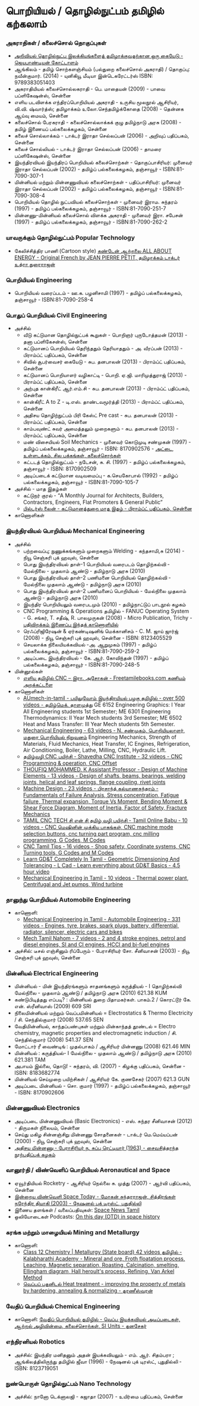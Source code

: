  # பொறியியல் / தொழில்நுட்பம் தமிழில் கற்கலாம்
 ### அகராதிகள் / கலைச்சொல் தொகுப்புகள்
  * [அறிவியல் தொழில்நுட்ப இலக்கியங்களைத் தமிழாக்குவதற்கான ஒரு கையேடு - ஜெயபாண்டியன் கோட்டாளம்](https://drive.google.com/file/d/0BzwpbxABzaV5SzVpQ24tY0NGVXc/edit)
  * ஆங்கிலம் - தமிழ் சொற்களஞ்சியம் (பல்துறை கலைச்சொல் அகராதி)  /  தொகுப்பு: நவீன்குமார்.  (2014) - யுனிகியூ மீடியா இன்டெகரேட்டர்ஸ் ISBN: 9789383051403
  * அகராதியியல் கலைச்சொல்லகராதி - பெ. மாதையன் (2009) - பாவை பப்ளிகேஷன்ஸ், சென்னை
  * எளிய படவிளக்க எந்திரப்பொறியியல் அகராதி - உருசிய மூலநூல் ஆசிரியர், வி.வி. ஷ்வார்த்ஸ்;  தமிழாக்கம் உலோ.செந்தமிழ்க்கோதை (2008) - தென்னக ஆய்வு மையம், சென்னை
  * கலைச்சொல் பேரகராதி - கலைச்சொல்லாக்கக் குழு தமிழ்நாடு அரசு  (2008) - தமிழ் இணையப் பல்கலைக்கழகம், சென்னை
  * கலைச் சொல்லாக்கம் - டாக்டர் இராதா செல்லப்பன் (2006) - அறிவுப் பதிப்பகம், சென்னை
  * கலைச் சொல்லியல் - டாக்டர் இராதா செல்லப்பன் (2006) - தாமரை பப்ளிகேஷன்ஸ், சென்னை 
  * இயந்திரவியல் இயந்திரப் பொறியியல் கலைச்சொற்கள் - தொகுப்பாசிரியர்: முனைவர் இராதா செல்லப்பன் (2002) - தமிழ்ப் பல்கலைக்கழகம், தஞ்சாவூர் -  ISBN:81-7090-307-1
  * மின்னியல் மற்றும் மின்னணுவியல் கலைச்சொற்கள் - பதிப்பாசிரியர்: முனைவர் இராதா செல்லப்பன் (2002) - தமிழ்ப் பல்கலைக்கழகம், தஞ்சாவூர் - ISBN:81-7090-308-4
  * பொறியியல் தொழில் நுட்பவியல் கலைச்சொற்கள் - முனைவர் இராம. சுந்தரம் (1997) - தமிழ்ப் பல்கலைக்கழகம், தஞ்சாவூர் - ISBN:81-7090-251-7
  * மின்னணு-மின்னியல் கலைச்சொல் விளக்க அகராதி - முனைவர் இரா. சபேசன் (1997) - தமிழ்ப் பல்கலைக்கழகம், தஞ்சாவூர் - ISBN:81-7090-262-2
 ### யாவருக்கும் தொழில்நுட்பம் Popular Technology
   * கேலிச்சித்திர பாணி (Cartoon style) [கண்டேன் ஆற்றலை ALL ABOUT ENERGY - Original French by JEAN PIERRE PETIT, தமிழாக்கம் டாக்டர் உத்ரா துரைராஜன்](https://archive.org/details/AllAboutEnergy-Tamil-JeanPierrePetit)
 ### பொறியியல் Engineering
   * பொறியியல் வரைப்படம் - ஊ.க. பழனிசாமி (1997) - தமிழ்ப் பல்கலைக்கழகம், தஞ்சாவூர் - ISBN:81-7090-258-4
 ### பொதுப் பொறியியல் Civil Engineering
   * அச்சில்
     * வீடு கட்டுமான தொழில்நுட்பக் கூறுகள் - பொறிஞர் புருடோத்தமன்  (2013) - தனா பப்ளிகேசன்ஸ், சென்னை
     * கட்டுமானப் பொறியியல் தெரிந்ததும் தெரியாததும் - அ. வீரப்பன்  (2013) - பிராம்ப்ட் பதிப்பகம், சென்னை
     * சிவில் சூபர்வைசர் கையேடு - சுப. தனபாலன்  (2013) - பிராம்ப்ட் பதிப்பகம், சென்னை
     * கட்டுமானப் பொறியாளர் வழிகாட்டி - பொறி. ஏ.ஜி. மாரிமுத்துராஜ்  (2013) - பிராம்ப்ட் பதிப்பகம், சென்னை
     * அற்புத கான்கிரீட் ஆர்.எம்.சி  - சுப. தனபாலன்  (2013) - பிராம்ப்ட் பதிப்பகம், சென்னை
     * கான்கிரீட் A to Z  -  டி.எஸ். தாண்டவமூர்த்தி  (2013) - பிராம்ப்ட் பதிப்பகம், சென்னை
     * அதிசய தொழிற்நுட்பம் பிரி கேஸ்ட் Pre cast -  சுப. தனபாலன்  (2013) - பிராம்ப்ட் பதிப்பகம், சென்னை
     * காம்பவுண்ட் சுவர் அமைத்தலும் முறைகளும்  -  சுப. தனபாலன்  (2013) - பிராம்ப்ட் பதிப்பகம், சென்னை
     * மண் விசையியல் Soil Mechanics - முனைவர் கொடுமுடி சண்முகன்  (1997) - தமிழ்ப் பல்கலைக்கழகம், தஞ்சாவூர் - ISBN: 8170902576 - [அட்டை, உள்ளடக்கம், சில பக்கங்கள், கலைச்சொற்கள்](https://github.com/AshokR/tech-in-tamil/tree/master/Resources/Soil%20Mechanics)
     * கட்டடத் தொழில்நுட்பம் - நடேசன், சு. சி. (1997) - தமிழ்ப் பல்கலைக்கழகம், தஞ்சாவூர் - ISBN: 8170902509
     * அடிப்படைக் கட்டுமான வடிவமைப்பு - க.செயகோபால் (1992) - தமிழ்ப் பல்கலைக்கழகம், தஞ்சாவூர் - ISBN:81-7090-105-7
   * அச்சில் - மாத இதழ்கள்
     * கட்டுநர் குரல் - “A Monthly Journal for Architects, Builders, Contractors, Engineers, Flat Promoters & General Public”
     * [பில்டர்ஸ் லைன் - கட்டுமானத்துறை மாத இதழ் - பிராம்ப்ட் பதிப்பகம், சென்னை](http://www.buildersline.in/)
   * காணொளிகள்
 ### இயந்திரவியல் பொறியியல் Mechanical Engineering
   * அச்சில்
     * பற்றவைப்பு; நுணுக்கங்களும் முறைகளும் Welding - கந்தசாமி,சு  (2014) - நியூ செஞ்சுரி புக் ஹவுஸ், சென்னை
     * பொது இயந்திரவியல் தாள்-1 பொறியியல் வரைபடம் தொழிற்கல்வி - மேல்நிலை - முதலாம் ஆண்டு - தமிழ்நாடு அரசு  (2010) 
     * பொது இயந்திரவியல் தாள்-2 பணிமனை பொறியியல் தொழிற்கல்வி - மேல்நிலை முதலாம் ஆண்டு - தமிழ்நாடு அரசு  (2010) 
     * பொது இயந்திரவியல் தாள்-2 பணிமனைப் பொறியியல் - மேல்நிலை முதலாம் ஆண்டு - தமிழ்நாடு அரசு  (2010)
     * இயந்திர பொறியியலும் வரைபடமும் (2010) - தமிழ்நாட்டுப் பாடநூல் கழகம் 
     * CNC Programming & Operations தமிழில் - FANUC Operating System - G. சங்கர், T. சதீஷ், R. பாலமுருகன் (2008) - Micro Publication, Trichy - [பதிவிறக்கம் இணைப்பு இந்தக் காணொளியில்](https://www.youtube.com/watch?v=ak1-C74dHwM)
     * ரெஃப்ரிஜிரேஷன் & ஏர்கண்டிஷனிங் மெக்கானிசம் - C. M. ஜாய் ஜார்ஜ்  (2008) - நியூ செஞ்சுரி புக் ஹவுஸ், சென்னை - ISBN: 8123405529 
     * செயலாக்க நிலையியக்கவியல் -அ. ஆறுமுகம் (1997) - தமிழ்ப் பல்கலைக்கழகம், தஞ்சாவூர் - ISBN:81-7090-259-2
     * அடிப்படை இயந்திரவியல் - கே. ஆர். கோவிந்தன் (1997) - தமிழ்ப் பல்கலைக்கழகம், தஞ்சாவூர் - ISBN:81-7090-248-5
   * மின்னூல்கள்
     * [எளிய தமிழில் CNC  – இரா. அசோகன் - Freetamilebooks.com கணியம் அறக்கட்டளை](https://freetamilebooks.com/ebooks/cnc/)
   * காணொளிகள்
     * [AUmech-in-tamil - பயிலுவோம் இயந்திரயியல் பழகு தமிழில் - over 500 videos - தமிழ்மெக். தாளமுத்து](https://www.youtube.com/channel/UCLzsO1SJl5nD47WwmrR5D6Q/videos) 
GE 6152 Engineering Graphics: I Year All Engineering students 1st Semester;
ME 6301 Engineering Thermodynamics: II Year Mech students 3rd Semester;
ME 6502 Heat and Mass Transfer: III Year Mech students 5th Semester.
     * [Mechanical Engineering - 63 videos - N. சண்முகம், பொறியியலாளர், மதுரை பொறியியல் நிறுவனம்](https://www.youtube.com/user/maduraiengineering/videos?view=0&sort=dd&flow=grid)
     Engineering Mechanics, Strength of Materials, Fluid Mechanics, Heat Transfer, IC Engines, Refrigeration, Air Conditioning, Boiler, Lathe, Milling, CNC, Hydraulic Lift.
     * [தமிழ்வழி CNC பயிற்சி - Shavedha CNC Institute - 32 videos - CNC Programming & operation, CNC Offset](https://www.youtube.com/channel/UCn5hz3CIRfQtfbhZXbW_KbA/videos)
     * [THOUFIQ MOHAMMED. K Assistant Professor - Design of Machine Elements - 13 videos - Design of shafts, beams, bearings, welding joints, helical and leaf springs, flange coupling, rivet joints](https://www.youtube.com/playlist?list=PL8EJqJaNKpjW8Qka2MatntptB3_Gt180L)
     * [Machine Design - 23 videos - பிரசாந்த் கல்யாணசுந்தரம் - Fundamentals of Failure Analysis, Stress concentration, Fatigue failure, Thermal expansion, Torque Vs Moment, Bending Moment & Shear Force Diagram, Moment of Inertia, Factor of Safety, Fracture Mechanics](https://www.youtube.com/playlist?list=PLGPnYKI27nXqZYdtJxL-hHYwdf5Q_7eKC)
     * [TAMIL CNC TECH சி என் சி தமிழ் வழி பயிற்சி - Tamil Online Babu - 10 videos - CNC மெஷினின் முக்கிய பாகங்கள், CNC machine mode selection buttons, cnc turning part program, cnc milling programming, G Codes, M Codes](https://www.youtube.com/channel/UC14FTmf53oo_nixzCghVFQA/videos)
     * [CNC Tamil Tips - 16 videos - Shop safety, Coordinate systems, CNC Turning tools, G Codes and M Codes](https://www.youtube.com/channel/UC4xwHhdnOOs8yCd1acAe4-g/videos)
     * [Learn GD&T Completely In Tamil - Geometric Dimensioning And Tolerancing - L Cad - Learn everything about GD&T Basics - 4.5 hour video](https://www.youtube.com/watch?v=H9EuMs-WGMM)
     * [Mechanical Engineering in Tamil - 10 videos - Thermal power plant, Centrifugal and Jet pumps, Wind turbine](https://www.youtube.com/channel/UCCZNyXp_n_nwUl7_8l4tkJg/playlists)
 ### தானுந்து பொறியியல் Automobile Engineering  
   * காணொளி: 
     * [Mechanical Engineering in Tamil - Automobile Engineering - 331 videos - Engines, tyre, brakes, spark plugs, battery, differential, radiator, silencer, electric cars and bikes](https://www.youtube.com/playlist?list=PL_cqYaRSlQatG9xTLerabnBxEbN1MxRbR)
     * [Mech Tamil Nahom - 7 videos - 2 and 4 stroke engines, petrol and diesel engines, SI and CI engines, HCCI and bi-fuel engines](https://www.youtube.com/playlist?list=PL14KfBIPVoN8Afw6_8AGcaIMtfzvZXiNY)
   * அச்சில்: டீசல் எஞ்சினும் ரிப்பேரும் - பேராசிரியர் சோ. சீனிவாசன்  (2003) - நியூ செஞ்சுரி புக் ஹவுஸ், சென்னை
 ### மின்னியல் Electrical Engineering
   * மின்னியல் - மின் இயந்திரங்களும் சாதனங்களும் கருத்தியல் - I தொழிற்கல்வி மேல்நிலை - முதலாம் ஆண்டு  /  தமிழ்நாடு அரசு  (2010) 621.38 KUM
   * கண்டுபிடித்தது எப்படி? : மின்னியல் துறை பிதாமகர்கள். பாகம்.2  /  கொரட்டூர் கே. என். ஸ்ரீனிவாஸ்  (2009) 609 SRI
   * நிலைமின்னியல் மற்றும் வெப்பமின்னியல் = Electrostatics & Thermo Electricity  /  சி. செந்தில்குமார்  (2008) 537.65 SEN
   * வேதிமின்னியல், காந்தப்பண்புகள் மற்றும் மின்காந்தத் தூண்டல் = Electro chemistry, magnetic properties and electromagnetic induction  /  சி. செந்தில்குமார்  (2008) 541.37 SEN
   * மோட்டார் ரீ வைண்டிங் : முதல்பாகம்  /  ஆசிரியர் மின்னணு  (2008) 621.46 MIN
   * மின்னியல் : கருத்தியல்- I மேல்நிலை - முதலாம் ஆண்டு  /  தமிழ்நாடு அரசு  (2010) 621.381 TAM
   * அபாயம் இல்லை, தொடு! - சுந்தரம், வி. (2007) - கிழக்கு பதிப்பகம், சென்னை - ISBN: 8183682774	
   * மின்னியல் செய்முறை பயிற்சிகள்  /  ஆசிரியர் கே. குணசேகர்  (2007) 621.3 GUN
   * அடிப்படை மின்னியல்  -  சொ. குமார் (1997) - தமிழ்ப் பல்கலைக்கழகம், தஞ்சாவூர் - ISBN: 8170902606
 ### மின்னணுவியல் Electronics
   * அடிப்படை மின்னணுவியல் (Basic Electronics) - எஸ். சுந்தர சீனிவாசன் (2012) - திருமகள் நிலையம், சென்னை
   * செய்து மகிழ சின்னஞ்சிறு மின்னணு சோதனைகள் - டாக்டர் மெ.மெய்யப்பன் (2000) - நியூ செஞ்சுரி புக் ஹவுஸ், சென்னை
   * [அதிசய மின்னணு - பேராசிரியர் ந. சுப்பு ரெட்டியார் (1963) - சைவசித்தாந்த நூற்பதிப்புக் கழகம்](http://www.tamilvu.org/library/nationalized/pdf/35-subbureddiyar/476-adisiyaminanu.pdf)
 ### வானூர்தி / விண்வெளிப் பொறியியல் Aeronautical and Space
   * ஏவூர்தியியல் Rocketry - ஆசிரியர் நெல்லை சு. முத்து  (2007) - ஆர்வி பதிப்பகம், சென்னை
   * [இன்றைய விண்வெளி Space Today - மோகன் சுந்தரராஜன், சித்திரங்கள் நரேந்திர தியாகி (2003) - நேஷனல் புக் டிரஸ்ட், புதுதில்லி](https://archive.org/details/in.ernet.dli.2015.287688)
   * இணைய தளங்கள் / வலைப்பதிவுகள்: [Space News Tamil](https://spacenewstamil.com/)
   * ஒலியோடைகள் Podcasts: [On this day (OTD) in space history](https://spacenewstamil.com/tag/otd-tamil/)
 ### சுரங்க மற்றும் மாழையியல் Mining and Metallurgy
   * காணொளி: 
     * [Class 12 Chemistry | Metallurgy (State board) 42 videos தமிழில் - Kalabharathi Academy -
Mineral and ore, Froth floatation process, Leaching, Magnetic separation, Roasting, Calcination, smelting, Ellingham diagram, Hall heroult's process, Refining, Van Arkel Method](https://www.youtube.com/playlist?list=PLCATGF9qVeC62H0WxnxKYmBNS1FU64z3N)
     * [வெப்பப் பதனிடல் Heat treatment - improving the property of metals by hardening, annealing & normalizing - தரணீஸ்வரன்](https://www.youtube.com/watch?v=i1Y2mek9ovo)
 ### வேதிப் பொறியியல் Chemical Engineering
   * காணொளி: [வேதிப் பொறியியல் தமிழில் - வெப்ப இயக்கவியல் அடிப்படைகள், ஆற்றல் அழிவின்மை, கலைச்சொற்கள், SI Units - தனசேகர்](https://www.youtube.com/channel/UCq6CaqP9Udf_ZtyowjOAQqQ/videos)     
 ### எந்திரனியல் Robotics
   * அச்சில்: இயந்திர மனிதனும் அதன் இயக்கவியலும் - எம். ஆர். சிதம்பரா ; ஆங்கிலத்திலிருந்து தமிழில் ஜீவா  (1996) - நேஷனல் புக் டிரஸ்ட், புதுதில்லி - ISBN: 8123719051
 ### நுண்பொருள் தொழில்நுட்பம் Nano Technology
   * அச்சில்: நானோ டெக்னாலஜி - சுஜாதா (2007) - உயிர்மை பதிப்பகம், சென்னை
